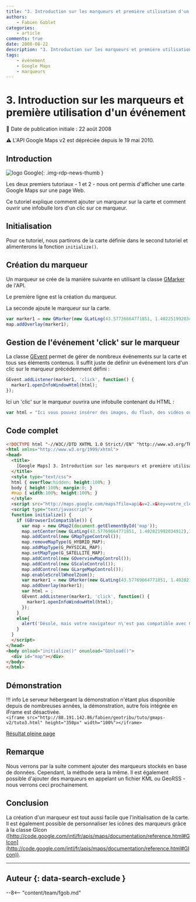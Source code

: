 ```yaml
---
title: "3. Introduction sur les marqueurs et première utilisation d'un événement"
authors:
    - Fabien Goblet
categories:
    - article
comments: true
date: 2008-08-22
description: "3. Introduction sur les marqueurs et première utilisation d'un événement"
tags:
    - événement
    - Google Maps
    - marqueurs
---
```


# 3. Introduction sur les marqueurs et première utilisation d'un événement

:calendar: Date de publication initiale : 22 août 2008

:warning: L'API Google Maps v2 est dépréciée depuis le 19 mai 2010.

## Introduction

![logo Google](https://cdn.geotribu.fr/img/logos-icones/entreprises_association/google/google.webp "logo Google"){: .img-rdp-news-thumb }

Les deux premiers tutoriaux - 1 et 2 - nous ont permis d'afficher une carte Google Maps sur une page Web.

Ce tutoriel explique comment ajouter un marqueur sur la carte et comment ouvrir une infobulle lors d'un clic sur ce marqueur.

## Initialisation

Pour ce tutoriel, nous partirons de la carte définie dans le second tutoriel et alimenterons la fonction `initialize()`.

## Création du marqueur

Un marqueur se crée de la manière suivante en utilisant la classe [GMarker](http://code.google.com/intl/fr/apis/maps/documentation/reference.html#GMarker) de l'API.

Le première ligne est la création du marqueur.

La seconde ajoute le marqueur sur la carte.

```javascript
var marker1 = new GMarker(new GLatLng(43.57726664771851, 1.402251992034912));
map.addOverlay(marker1);
```

## Gestion de l'événement 'click' sur le marqueur

La classe [GEvent](http://code.google.com/intl/fr/apis/maps/documentation/reference.html#GEvent) permet de gérer de nombreux événements sur la carte et tous ses éléments contenus.
Il suffit juste de définir un événement lors d'un clic sur le marqueur précédemment défini :

```javascript
GEvent.addListener(marker1, 'click', function() {
  marker1.openInfoWindowHtml(html);
});
```

Ici un 'clic' sur le marqueur ouvrira une infobulle contenant du HTML :

```javascript
var html = "Ici vous pouvez insérer des images, du flash, des vidéos ou tout simplement du texte.";
```

## Code complet

```html
<!DOCTYPE html "-//W3C//DTD XHTML 1.0 Strict//EN" "http://www.w3.org/TR/xhtml1/DTD/xhtml1-strict.dtd">
<html xmlns="http://www.w3.org/1999/xhtml">
<head>
  <title>
    [Google Maps] 3. Introduction sur les marqueurs et première utilisation d'un événement
  </title>
  <style type="text/css">
  html { overflow:hidden; height:100%; }
  body { height:100%; margin:0; }
  #map { width:100%; height:100%; }
  </style>
  <script src="http://maps.google.com/maps?file=api&v=2.x&key=votre_clé_ici" type="text/javascript"></script>
  <script type="text/javascript">
  function initialize() {
    if (GBrowserIsCompatible()) {
      var map = new GMap2(document.getElementById('map'));
      map.setCenter(new GLatLng(43.57769664771851, 1.402821992034912),16);
      map.addControl(new GMapTypeControl());
      map.removeMapType(G_HYBRID_MAP);
      map.addMapType(G_PHYSICAL_MAP);
      map.setMapType(G_SATELLITE_MAP);
      map.addControl(new GOverviewMapControl());
      map.addControl(new GScaleControl());
      map.addControl(new GLargeMapControl());
      map.enableScrollWheelZoom();
      var marker1 = new GMarker(new GLatLng(43.57769664771851, 1.402821992034912));
      map.addOverlay(marker1);
      var html = ;
      GEvent.addListener(marker1, 'click', function() {
        marker1.openInfoWindowHtml(html);
      });
    }
    else{
      alert('Désolé, mais votre navigateur n\'est pas compatible avec Google Maps');
    }
  }
  </script>
</head>
<body onload="initialize()" onunload="GUnload()">
  <div id="map"></div>
</body>
</html>
```

## Démonstration

!!! info
    Le serveur hébergeant la démonstration n'étant plus disponible depuis de nombreuses années, la démonstration, autre fois intégrée en iFrame est désactivée.  
    `<iframe src="http://88.191.142.86/fabien/geotribu/tuto/gmaps-v2/tuto3.html" height="350px" width="100%"></iframe>`

[Résultat pleine page](http://88.191.142.86/fabien/geotribu/tuto/gmaps-v2/tuto3.html)

## Remarque

Nous verrons par la suite comment ajouter des marqueurs stockés en base de données. Cependant, la méthode sera la même. Il est également possible d'ajouter des marqueurs en appelant un fichier KML ou GeoRSS - nous verrons ceci prochainement.

## Conclusion

La création d'un marqueur est tout aussi facile que l'initialisation de la carte. Il est également possible de personnaliser les icônes des marqueurs grâce à la classe GIcon ([http://code.google.com/intl/fr/apis/maps/documentation/reference.html#GIcon](http://code.google.com/intl/fr/apis/maps/documentation/reference.html#GIcon)).

----

## Auteur {: data-search-exclude }

--8<-- "content/team/fgob.md"
